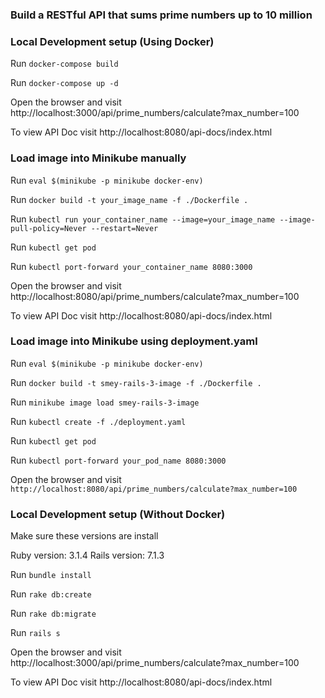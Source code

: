 ### Build a RESTful API that sums prime numbers up to 10 million

### Local Development setup (Using Docker)

Run `docker-compose build`

Run `docker-compose up -d`

Open the browser and visit http://localhost:3000/api/prime_numbers/calculate?max_number=100

To view API Doc visit http://localhost:8080/api-docs/index.html

### Load image into Minikube manually

Run `eval $(minikube -p minikube docker-env)`

Run `docker build -t your_image_name -f ./Dockerfile .`

Run `kubectl run your_container_name --image=your_image_name --image-pull-policy=Never --restart=Never`

Run `kubectl get pod`

Run `kubectl port-forward your_container_name 8080:3000`

Open the browser and visit http://localhost:8080/api/prime_numbers/calculate?max_number=100

To view API Doc visit http://localhost:8080/api-docs/index.html

### Load image into Minikube using deployment.yaml

Run `eval $(minikube -p minikube docker-env)`

Run `docker build -t smey-rails-3-image -f ./Dockerfile .`

Run `minikube image load smey-rails-3-image`

Run `kubectl create -f ./deployment.yaml`

Run `kubectl get pod`

Run `kubectl port-forward your_pod_name 8080:3000`

Open the browser and visit `http://localhost:8080/api/prime_numbers/calculate?max_number=100`

### Local Development setup (Without Docker)

Make sure these versions are install

Ruby version: 3.1.4
Rails version: 7.1.3

Run `bundle install`

Run `rake db:create`

Run `rake db:migrate`

Run `rails s`

Open the browser and visit http://localhost:3000/api/prime_numbers/calculate?max_number=100

To view API Doc visit http://localhost:8080/api-docs/index.html

